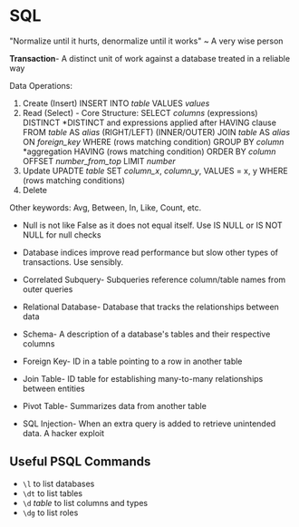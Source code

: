 # SQL

"Normalize until it hurts, denormalize until it works"
~ A very wise person

**Transaction**- A distinct unit of work against a database treated in a reliable way

Data Operations:

1. Create (Insert)
INSERT INTO _table_
VALUES _values_
1. Read (Select) - Core Structure:
SELECT _columns_ (expressions) DISTINCT *DISTINCT and expressions applied after HAVING clause
FROM _table_ AS _alias_
(RIGHT/LEFT) (INNER/OUTER) JOIN _table_ AS _alias_ ON _foreign_key_
WHERE (rows matching condition)
GROUP BY _column_ *aggregation
HAVING (rows matching condition)
ORDER BY _column_
OFFSET _number_from_top_
LIMIT _number_
3. Update
UPADTE _table_
SET _column_x_, _column_y_, VALUES = x, y
WHERE (rows matching conditions)
4. Delete

Other keywords: Avg, Between, In, Like, Count, etc.

* Null is not like False as it does not equal itself. Use IS NULL or IS NOT NULL for null checks

* Database indices improve read performance but slow other types of transactions. Use sensibly.

* Correlated Subquery- Subqueries reference column/table names from outer queries
* Relational Database- Database that tracks the relationships between data
* Schema- A description of a database's tables and their respective columns
* Foreign Key- ID in a table pointing to a row in another table
* Join Table- ID table for establishing many-to-many relationships between entities
* Pivot Table- Summarizes data from another table
* SQL Injection- When an extra query is added to retrieve unintended data. A hacker exploit

## Useful PSQL Commands

* `\l` to list databases
* `\dt` to list tables
* `\d` _table_ to list columns and types
* `\dg` to list roles
